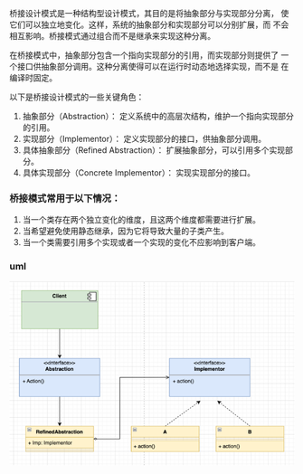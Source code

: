桥接设计模式是一种结构型设计模式，其目的是将抽象部分与实现部分分离，
使它们可以独立地变化。这样，系统的抽象部分和实现部分可以分别扩展，而
不会相互影响。桥接模式通过组合而不是继承来实现这种分离。

在桥接模式中，抽象部分包含一个指向实现部分的引用，而实现部分则提供了
一个接口供抽象部分调用。这种分离使得可以在运行时动态地选择实现，而不是
在编译时固定。

以下是桥接设计模式的一些关键角色：

1. 抽象部分（Abstraction）： 定义系统中的高层次结构，维护一个指向实现部分的引用。
2. 实现部分（Implementor）： 定义实现部分的接口，供抽象部分调用。
3. 具体抽象部分（Refined Abstraction）： 扩展抽象部分，可以引用多个实现部分。
4. 具体实现部分（Concrete Implementor）： 实现实现部分的接口。

### 桥接模式常用于以下情况：
1. 当一个类存在两个独立变化的维度，且这两个维度都需要进行扩展。
2. 当希望避免使用静态继承，因为它将导致大量的子类产生。
3. 当一个类需要引用多个实现或者一个实现的变化不应影响到客户端。

### uml
![img.png](img.png)
